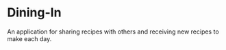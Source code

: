 # Dining-In
An application for sharing recipes with others and receiving new recipes to make each day.
